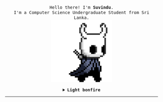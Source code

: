   <p align="center">
  <br>
  <samp>
    Hello there! I'm <b>Suvindu</b>.
    <br>I'm a Computer Science Undergraduate Student from Sri Lanka.<br>
</samp>
  <img src="https://raw.githubusercontent.com/TanZng/TanZng/master/assets/hollor_knight3.gif" width="200">
</p>
<details align="center">
<summary> <b> <samp> Light bonfire </samp></b></summary>
<samp>
 <b><h2 style="color: #fc6203">B O N F I R E &nbsp; L I T !</h2> </b>
<img src="https://raw.githubusercontent.com/TanZng/TanZng/master/assets/bonefire.gif" width="200">
<p align="center">
  <img src="https://raw.githubusercontent.com/TanZng/TanZng/master/assets/linkedin.png" width="30px" alt="LinkedIn">
  &nbsp; 
  &nbsp;
  <img src="https://raw.githubusercontent.com/TanZng/TanZng/master/assets/twitter.png" width="30px" alt="Twitter">
  &nbsp; 
  &nbsp;
  
  <img src="https://raw.githubusercontent.com/TanZng/TanZng/master/assets/youtube.png" width="30px" alt="YouTube">
  &nbsp;
  &nbsp;
  <img src="https://raw.githubusercontent.com/TanZng/TanZng/master/assets/estus_flask.png" width="23px" alt="Secret">
</p> 
</samp>
</details>
<hr> 
